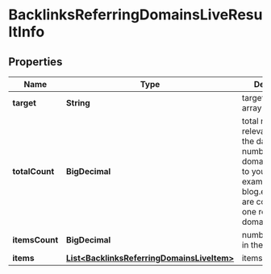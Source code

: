 

# BacklinksReferringDomainsLiveResultInfo


## Properties

| Name | Type | Description | Notes |
|------------ | ------------- | ------------- | -------------|
|**target** | **String** | target in a POST array |  [optional] |
|**totalCount** | **BigDecimal** | total number of relevant items in the database total number of main domains referring to your target; example.com and blog.example.com are counted as one referring domain |  [optional] |
|**itemsCount** | **BigDecimal** | number of items in the items array |  [optional] |
|**items** | [**List&lt;BacklinksReferringDomainsLiveItem&gt;**](BacklinksReferringDomainsLiveItem.md) | items array |  [optional] |



